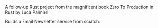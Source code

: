 A follow-up Rust project from the magnificent book Zero To Production in Rust by [Luca Palmieri](https://github.com/LukeMathWalker)

Builds a Email Newsletter service from scratch.